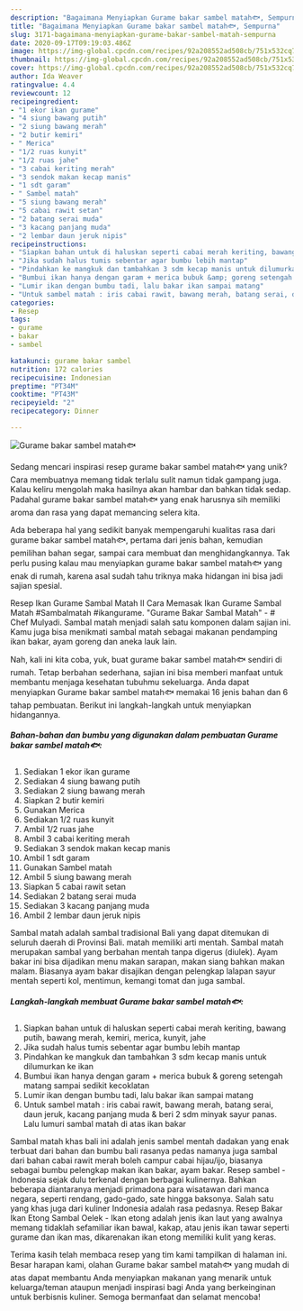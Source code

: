 ```yaml
---
description: "Bagaimana Menyiapkan Gurame bakar sambel matah🐟, Sempurna"
title: "Bagaimana Menyiapkan Gurame bakar sambel matah🐟, Sempurna"
slug: 3171-bagaimana-menyiapkan-gurame-bakar-sambel-matah-sempurna
date: 2020-09-17T09:19:03.486Z
image: https://img-global.cpcdn.com/recipes/92a208552ad508cb/751x532cq70/gurame-bakar-sambel-matah🐟-foto-resep-utama.jpg
thumbnail: https://img-global.cpcdn.com/recipes/92a208552ad508cb/751x532cq70/gurame-bakar-sambel-matah🐟-foto-resep-utama.jpg
cover: https://img-global.cpcdn.com/recipes/92a208552ad508cb/751x532cq70/gurame-bakar-sambel-matah🐟-foto-resep-utama.jpg
author: Ida Weaver
ratingvalue: 4.4
reviewcount: 12
recipeingredient:
- "1 ekor ikan gurame"
- "4 siung bawang putih"
- "2 siung bawang merah"
- "2 butir kemiri"
- " Merica"
- "1/2 ruas kunyit"
- "1/2 ruas jahe"
- "3 cabai keriting merah"
- "3 sendok makan kecap manis"
- "1 sdt garam"
- " Sambel matah"
- "5 siung bawang merah"
- "5 cabai rawit setan"
- "2 batang serai muda"
- "3 kacang panjang muda"
- "2 lembar daun jeruk nipis"
recipeinstructions:
- "Siapkan bahan untuk di haluskan seperti cabai merah keriting, bawang putih, bawang merah, kemiri, merica, kunyit, jahe"
- "Jika sudah halus tumis sebentar agar bumbu lebih mantap"
- "Pindahkan ke mangkuk dan tambahkan 3 sdm kecap manis untuk dilumurkan ke ikan"
- "Bumbui ikan hanya dengan garam + merica bubuk &amp; goreng setengah matang sampai sedikit kecoklatan"
- "Lumir ikan dengan bumbu tadi, lalu bakar ikan sampai matang"
- "Untuk sambel matah : iris cabai rawit, bawang merah, batang serai, daun jeruk, kacang panjang muda &amp; beri 2 sdm minyak sayur panas. Lalu lumuri sambal matah di atas ikan bakar"
categories:
- Resep
tags:
- gurame
- bakar
- sambel

katakunci: gurame bakar sambel 
nutrition: 172 calories
recipecuisine: Indonesian
preptime: "PT34M"
cooktime: "PT43M"
recipeyield: "2"
recipecategory: Dinner

---
```



![Gurame bakar sambel matah🐟](https://img-global.cpcdn.com/recipes/92a208552ad508cb/751x532cq70/gurame-bakar-sambel-matah🐟-foto-resep-utama.jpg)

Sedang mencari inspirasi resep gurame bakar sambel matah🐟 yang unik? Cara membuatnya memang tidak terlalu sulit namun tidak gampang juga. Kalau keliru mengolah maka hasilnya akan hambar dan bahkan tidak sedap. Padahal gurame bakar sambel matah🐟 yang enak harusnya sih memiliki aroma dan rasa yang dapat memancing selera kita.

Ada beberapa hal yang sedikit banyak mempengaruhi kualitas rasa dari gurame bakar sambel matah🐟, pertama dari jenis bahan, kemudian pemilihan bahan segar, sampai cara membuat dan menghidangkannya. Tak perlu pusing kalau mau menyiapkan gurame bakar sambel matah🐟 yang enak di rumah, karena asal sudah tahu triknya maka hidangan ini bisa jadi sajian spesial.

Resep Ikan Gurame Sambal Matah II Cara Memasak Ikan Gurame Sambal Matah #Sambalmatah #ikangurame. &#34;Gurame Bakar Sambal Matah&#34; - # Chef Mulyadi. Sambal matah menjadi salah satu komponen dalam sajian ini. Kamu juga bisa menikmati sambal matah sebagai makanan pendamping ikan bakar, ayam goreng dan aneka lauk lain.


Nah, kali ini kita coba, yuk, buat gurame bakar sambel matah🐟 sendiri di rumah. Tetap berbahan sederhana, sajian ini bisa memberi manfaat untuk membantu menjaga kesehatan tubuhmu sekeluarga. Anda dapat menyiapkan Gurame bakar sambel matah🐟 memakai 16 jenis bahan dan 6 tahap pembuatan. Berikut ini langkah-langkah untuk menyiapkan hidangannya.

<!--inarticleads1-->

##### Bahan-bahan dan bumbu yang digunakan dalam pembuatan Gurame bakar sambel matah🐟:

1. Sediakan 1 ekor ikan gurame
1. Sediakan 4 siung bawang putih
1. Sediakan 2 siung bawang merah
1. Siapkan 2 butir kemiri
1. Gunakan  Merica
1. Sediakan 1/2 ruas kunyit
1. Ambil 1/2 ruas jahe
1. Ambil 3 cabai keriting merah
1. Sediakan 3 sendok makan kecap manis
1. Ambil 1 sdt garam
1. Gunakan  Sambel matah
1. Ambil 5 siung bawang merah
1. Siapkan 5 cabai rawit setan
1. Sediakan 2 batang serai muda
1. Sediakan 3 kacang panjang muda
1. Ambil 2 lembar daun jeruk nipis


Sambal matah adalah sambal tradisional Bali yang dapat ditemukan di seluruh daerah di Provinsi Bali. matah memiliki arti mentah. Sambal matah merupakan sambal yang berbahan mentah tanpa digerus (diulek). Ayam bakar ini bisa dijadikan menu makan sarapan, makan siang bahkan makan malam. Biasanya ayam bakar disajikan dengan pelengkap lalapan sayur mentah seperti kol, mentimun, kemangi tomat dan juga sambal. 

<!--inarticleads2-->

##### Langkah-langkah membuat Gurame bakar sambel matah🐟:

1. Siapkan bahan untuk di haluskan seperti cabai merah keriting, bawang putih, bawang merah, kemiri, merica, kunyit, jahe
1. Jika sudah halus tumis sebentar agar bumbu lebih mantap
1. Pindahkan ke mangkuk dan tambahkan 3 sdm kecap manis untuk dilumurkan ke ikan
1. Bumbui ikan hanya dengan garam + merica bubuk &amp; goreng setengah matang sampai sedikit kecoklatan
1. Lumir ikan dengan bumbu tadi, lalu bakar ikan sampai matang
1. Untuk sambel matah : iris cabai rawit, bawang merah, batang serai, daun jeruk, kacang panjang muda &amp; beri 2 sdm minyak sayur panas. Lalu lumuri sambal matah di atas ikan bakar


Sambal matah khas bali ini adalah jenis sambel mentah dadakan yang enak terbuat dari bahan dan bumbu bali rasanya pedas namanya juga sambal dari bahan cabai rawit merah boleh campur cabai hijau/ijo, biasanya sebagai bumbu pelengkap makan ikan bakar, ayam bakar. Resep sambel - Indonesia sejak dulu terkenal dengan berbagai kulinernya. Bahkan beberapa diantaranya menjadi primadona para wisatawan dari manca negara, seperti rendang, gado-gado, sate hingga baksonya. Salah satu yang khas juga dari kuliner Indonesia adalah rasa pedasnya. Resep Bakar Ikan Etong Sambal Oelek - Ikan etong adalah jenis ikan laut yang awalnya memang tidaklah sefamiliar ikan bawal, kakap, atau jenis ikan tawar seperti gurame dan ikan mas, dikarenakan ikan etong memiliki kulit yang keras. 

Terima kasih telah membaca resep yang tim kami tampilkan di halaman ini. Besar harapan kami, olahan Gurame bakar sambel matah🐟 yang mudah di atas dapat membantu Anda menyiapkan makanan yang menarik untuk keluarga/teman ataupun menjadi inspirasi bagi Anda yang berkeinginan untuk berbisnis kuliner. Semoga bermanfaat dan selamat mencoba!
